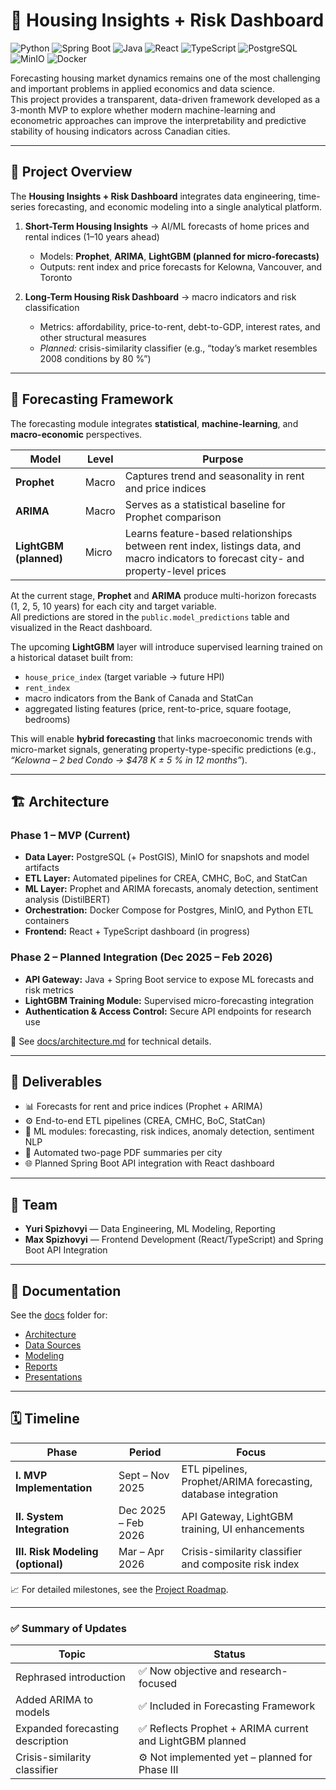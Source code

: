 # 🏡 Housing Insights + Risk Dashboard

![Python](https://img.shields.io/badge/Python-3.11-blue?logo=python&logoColor=white)
![Spring Boot](https://img.shields.io/badge/Spring%20Boot-3.x-green?logo=springboot&logoColor=white)
![Java](https://img.shields.io/badge/Java-21-red?logo=openjdk&logoColor=white)
![React](https://img.shields.io/badge/React-18-blue?logo=react&logoColor=white)
![TypeScript](https://img.shields.io/badge/TypeScript-5-blue?logo=typescript&logoColor=white)
![PostgreSQL](https://img.shields.io/badge/PostgreSQL-15-blue?logo=postgresql&logoColor=white)
![MinIO](https://img.shields.io/badge/MinIO-Storage-orange?logo=minio&logoColor=white)
![Docker](https://img.shields.io/badge/Docker-Compose-blue?logo=docker&logoColor=white)

Forecasting housing market dynamics remains one of the most challenging and important problems in applied economics and data science.  
This project provides a transparent, data-driven framework developed as a 3-month MVP to explore whether modern machine-learning and econometric approaches can improve the interpretability and predictive stability of housing indicators across Canadian cities.

---

## 📌 Project Overview

The **Housing Insights + Risk Dashboard** integrates data engineering, time-series forecasting, and economic modeling into a single analytical platform.

1. **Short-Term Housing Insights** → AI/ML forecasts of home prices and rental indices (1–10 years ahead)  
   - Models: **Prophet**, **ARIMA**, **LightGBM (planned for micro-forecasts)**  
   - Outputs: rent index and price forecasts for Kelowna, Vancouver, and Toronto  

2. **Long-Term Housing Risk Dashboard** → macro indicators and risk classification  
   - Metrics: affordability, price-to-rent, debt-to-GDP, interest rates, and other structural measures  
   - *Planned:* crisis-similarity classifier (e.g., “today’s market resembles 2008 conditions by 80 %”)

---

## 🧠 Forecasting Framework

The forecasting module integrates **statistical**, **machine-learning**, and **macro-economic** perspectives.

| Model | Level | Purpose |
|--------|--------|----------|
| **Prophet** | Macro | Captures trend and seasonality in rent and price indices |
| **ARIMA** | Macro | Serves as a statistical baseline for Prophet comparison |
| **LightGBM (planned)** | Micro | Learns feature-based relationships between rent index, listings data, and macro indicators to forecast city- and property-level prices |

At the current stage, **Prophet** and **ARIMA** produce multi-horizon forecasts (1, 2, 5, 10 years) for each city and target variable.  
All predictions are stored in the `public.model_predictions` table and visualized in the React dashboard.

The upcoming **LightGBM** layer will introduce supervised learning trained on a historical dataset built from:
- `house_price_index` (target variable → future HPI)
- `rent_index`
- macro indicators from the Bank of Canada and StatCan
- aggregated listing features (price, rent-to-price, square footage, bedrooms)

This will enable **hybrid forecasting** that links macroeconomic trends with micro-market signals, generating property-type-specific predictions (e.g., *“Kelowna – 2 bed Condo → $478 K ± 5 % in 12 months”*).

---

## 🏗 Architecture

### **Phase 1 – MVP (Current)**
- **Data Layer:** PostgreSQL (+ PostGIS), MinIO for snapshots and model artifacts  
- **ETL Layer:** Automated pipelines for CREA, CMHC, BoC, and StatCan  
- **ML Layer:** Prophet and ARIMA forecasts, anomaly detection, sentiment analysis (DistilBERT)  
- **Orchestration:** Docker Compose for Postgres, MinIO, and Python ETL containers  
- **Frontend:** React + TypeScript dashboard (in progress)  

### **Phase 2 – Planned Integration (Dec 2025 – Feb 2026)**
- **API Gateway:** Java + Spring Boot service to expose ML forecasts and risk metrics  
- **LightGBM Training Module:** Supervised micro-forecasting integration  
- **Authentication & Access Control:** Secure API endpoints for research use  

📖 See [docs/architecture.md](./docs/architecture.md) for technical details.

---

## 🚀 Deliverables

- 📊 Forecasts for rent and price indices (Prophet + ARIMA)  
- ⚙️ End-to-end ETL pipelines (CREA, CMHC, BoC, StatCan)  
- 🤖 ML modules: forecasting, risk indices, anomaly detection, sentiment NLP  
- 📑 Automated two-page PDF summaries per city  
- 🌐 Planned Spring Boot API integration with React dashboard  

---

## 👥 Team

- **Yuri Spizhovyi** — Data Engineering, ML Modeling, Reporting  
- **Max Spizhovyi** — Frontend Development (React/TypeScript) and Spring Boot API Integration  

---

## 📂 Documentation

See the [docs](./docs) folder for:  
- [Architecture](./docs/architecture.md)  
- [Data Sources](./docs/data_sources.md)  
- [Modeling](./docs/modeling.md)  
- [Reports](./docs/reports.md)  
- [Presentations](./docs/presentations)  

---

## 🗓 Timeline

| Phase | Period | Focus |
|--------|---------|--------|
| **I. MVP Implementation** | Sept – Nov 2025 | ETL pipelines, Prophet/ARIMA forecasting, database integration |
| **II. System Integration** | Dec 2025 – Feb 2026 | API Gateway, LightGBM training, UI enhancements |
| **III. Risk Modeling (optional)** | Mar – Apr 2026 | Crisis-similarity classifier and composite risk index |

📈 For detailed milestones, see the [Project Roadmap](https://github.com/users/yuri-spizhovyi-mit/projects/2/views/4).

---

### ✅ Summary of Updates

| Topic | Status |
|-------|--------|
| Rephrased introduction | ✅ Now objective and research-focused |
| Added ARIMA to models | ✅ Included in Forecasting Framework |
| Expanded forecasting description | ✅ Reflects Prophet + ARIMA current and LightGBM planned |
| Crisis-similarity classifier | ⚙️ Not implemented yet – planned for Phase III |

